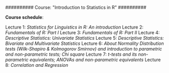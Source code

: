 ########## Course: "Introduction to Statistics in R" ##########

**Course schedule**:

Lecture 1: *Statistics for Linguistics in R: An introduction*
Lecture 2: *Fundamentals of R: Part I*
Lecture 3: *Fundamentals of R: Part II*
Lecture 4: *Descriptive Statistics: Univariate Statistics*
Lecture 5: *Descriptive Statistics: Bivariate and Multivariate Statistics*
Lecture 6: *About Normality Distribution tests (Wilk-Shapiro & Kolmogorov Smirnov) and introduction to parametric and non-parametric tests; Chi square*
Lecture 7: *t-tests and its non-parametric equivalents; ANOVAs and non-parametric equivalents*
Lecture 8: *Correlation and Regression*

